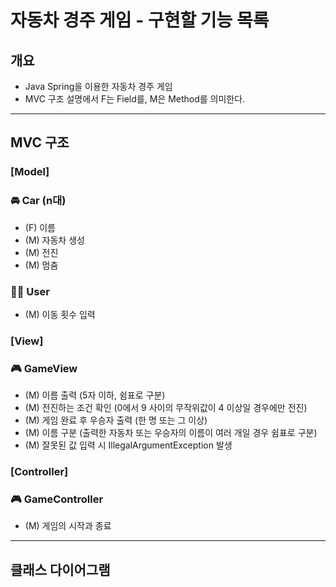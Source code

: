 # 자동차 경주 게임 - 구현할 기능 목록
## 개요
- Java Spring을 이용한 자동차 경주 게임
- MVC 구조 설명에서 F는 Field를, M은 Method를 의미한다.
---
## MVC 구조
### [Model]
### 🚘 Car (n대)
- (F) 이름
- (M) 자동차 생성
- (M) 전진
- (M) 멈춤
### 🙋‍♀️ User
- (M) 이동 횟수 입력

### [View]
### 🎮 GameView
- (M) 이름 출력 (5자 이하, 쉼표로 구분)
- (M) 전진하는 조건 확인 (0에서 9 사이의 무작위값이 4 이상일 경우에만 전진)
- (M) 게임 완료 후 우승자 출력 (한 명 또는 그 이상)
- (M) 이름 구분 (출력한 자동차 또는 우승자의 이름이 여러 개일 경우 쉼표로 구분)
- (M) 잘못된 값 입력 시 IllegalArgumentException 발생

### [Controller]
### 🎮 GameController
- (M) 게임의 시작과 종료
---
## 클래스 다이어그램
